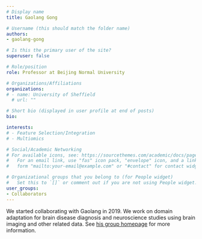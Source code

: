 ```yaml
---
# Display name
title: Gaolang Gong

# Username (this should match the folder name)
authors:
- gaolang-gong

# Is this the primary user of the site?
superuser: false

# Role/position
role: Professor at Beijing Normal University

# Organizations/Affiliations
organizations:
# - name: University of Sheffield
  # url: ""

# Short bio (displayed in user profile at end of posts)
bio: 

interests:
# - Feature Selection/Integration
# - Multiomics

# Social/Academic Networking
# For available icons, see: https://sourcethemes.com/academic/docs/page-builder/#icons
#   For an email link, use "fas" icon pack, "envelope" icon, and a link in the
#   form "mailto:your-email@example.com" or "#contact" for contact widget.

# Organizational groups that you belong to (for People widget)
#   Set this to `[]` or comment out if you are not using People widget.
user_groups:
- Collaborators
---
```


We started collaborating with Gaolang in 2019. We work on domain adaptation for brain disease diagnosis and neuroscience studies using brain imaging and other related data. See [his group homepage](https://gonglab.bnu.edu.cn/) for more information.
